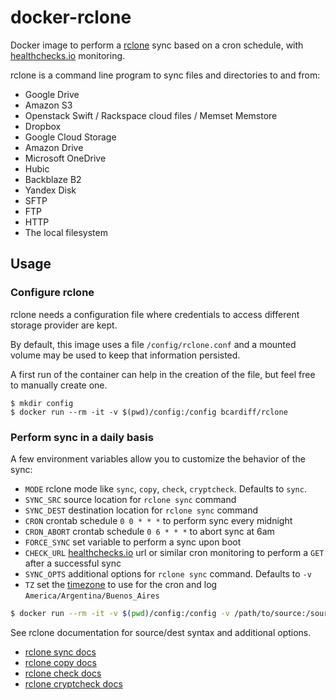 # docker-rclone

Docker image to perform a [rclone](http://rclone.org) sync based on a cron schedule, with [healthchecks.io](https://healthchecks.io) monitoring.

rclone is a command line program to sync files and directories to and from:

* Google Drive
* Amazon S3
* Openstack Swift / Rackspace cloud files / Memset Memstore
* Dropbox
* Google Cloud Storage
* Amazon Drive
* Microsoft OneDrive
* Hubic
* Backblaze B2
* Yandex Disk
* SFTP
* FTP
* HTTP
* The local filesystem

## Usage

### Configure rclone

rclone needs a configuration file where credentials to access different storage
provider are kept.

By default, this image uses a file `/config/rclone.conf` and a mounted volume may be used to keep that information persisted.

A first run of the container can help in the creation of the file, but feel free to manually create one.

```
$ mkdir config
$ docker run --rm -it -v $(pwd)/config:/config bcardiff/rclone
```

### Perform sync in a daily basis

A few environment variables allow you to customize the behavior of the sync:

* `MODE` rclone mode like `sync`, `copy`, `check`, `cryptcheck`. Defaults to `sync`.
* `SYNC_SRC` source location for `rclone sync` command
* `SYNC_DEST` destination location for `rclone sync` command
* `CRON` crontab schedule `0 0 * * *` to perform sync every midnight
* `CRON_ABORT` crontab schedule `0 6 * * *` to abort sync at 6am
* `FORCE_SYNC` set variable to perform a sync upon boot
* `CHECK_URL` [healthchecks.io](https://healthchecks.io) url or similar cron monitoring to perform a `GET` after a successful sync
* `SYNC_OPTS` additional options for `rclone sync` command. Defaults to `-v`
* `TZ` set the [timezone](https://en.wikipedia.org/wiki/List_of_tz_database_time_zones) to use for the cron and log `America/Argentina/Buenos_Aires`

```bash
$ docker run --rm -it -v $(pwd)/config:/config -v /path/to/source:/source -e SYNC_SRC="/source" -e SYNC_DEST="dest:path" -e TZ="America/Argentina/Buenos_Aires" -e CRON="0 0 * * *" -e CRON_ABORT="0 6 * * *" -e FORCE_SYNC=1 -e CHECK_URL=https://hchk.io/hchk_uuid bcardiff/rclone
```

See rclone documentation for source/dest syntax and additional options.

* [rclone sync docs](https://rclone.org/commands/rclone_sync/)
* [rclone copy docs](https://rclone.org/commands/rclone_copy/)
* [rclone check docs](https://rclone.org/commands/rclone_check/)
* [rclone cryptcheck docs](https://rclone.org/commands/rclone_cryptcheck/)
